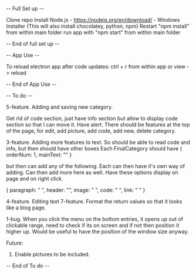 -- Full Set up -- 

Clone repo
Install Node.js - https://nodejs.org/en/download/ - Windows Installer (This will also install chocolatey, python, npm)
Restart
"npm install" from within main folder
run app with "npm start" from within main folder

-- End of full set up --


-- App Use --

To reload electron app after code updates:
ctrl + r from within app or view -> reload

-- End of App Use --


-- To do --


5-feature. Adding and saving new category.

Get rid of code section, just have info section but allow to display code section so that I can move it. Have alert.
There should be features at the top of the page, for edit, add picture, add code, add new, delete category.


3-feature. Adding more features to text. So should be able to read code and info, but then should have other boxes
Each FinalCategory should have
{
    orderNum: 1,
    mainText: ""
}

but then can add any of the following. Each can then have it's own way of adding. Can then add more here as well. Have 
these options display on page and on right click.

{
    paragraph: " ",
    header: "",
    image: " ",
    code: " ",
    link: " "
}

4-feature. Editing text
7-feature. Format the return values so that it looks like a blog page.

1-bug. When you click the menu on the bottom entries, it opens up out of clickable range, need to check if its on
screen and if not then position it higher up. Would be useful to have the position of the window size anyway. 

Future:
1. Enable pictures to be included.

-- End of To do --

